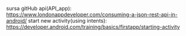 sursa gitHub api(API_app): https://www.londonappdeveloper.com/consuming-a-json-rest-api-in-android/
start new activity(using intents): https://developer.android.com/training/basics/firstapp/starting-activity
